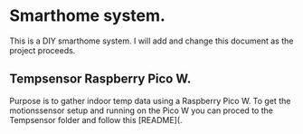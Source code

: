 # Smarthome system.
This is a DIY smarthome system.
I will add and change this document as the project proceeds.

## Tempsensor Raspberry Pico W.
Purpose is to gather indoor temp data using a Raspberry Pico W.
To get the motionssensor setup and running on the Pico W you can proced to the Tempsensor folder and follow this [README](. 


